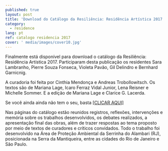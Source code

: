 ```yaml
---
published: true
layout: post
title: 'Download do Catálogo da Resiliência: Residência Artística 2017'
category:
  - residence
lang: pt
ref: catalogo residencia 2017
cover: ' media/images/cover10.jpg'
---
```


Finalmente está disponível para download o catálogo da Resiliência: Residência Artística 2017. Participaram desta publicação os residentes Sara Lambranho, Pierre Souza Fonseca, Violeta Pavão, Gil Delindro e Bernhard Garnicnig.

A curadoria foi feita por Cinthia Mendonça e Andreas Trobollowitsch. 
Os textos são de Mariana Lage, Icaro Ferraz Vidal Junior, Lena Reisner e Michelle Sommer. E a edição de Mariana Lage  e Clarice G. Lacerda.

Se você ainda ainda não tem o seu, basta [[CLICAR AQUI]](/media/docs/BAIXA.pdf)


Nas páginas do catálogo estão reunidos registros, reflexões, intervenções e memória sobre os trabalhos desenvolvidos, os debates realizados, a apresentação final das obras, além de trazer respostas ao tema proposto por meio de textos de curadores e críticos convidados. Todo o trabalho foi desenvolvido na Área de Proteção Ambiental da Serrinha do Alambari (RJ), posicionada na Serra da Mantiqueira, entre as cidades do Rio de Janeiro e São Paulo.
